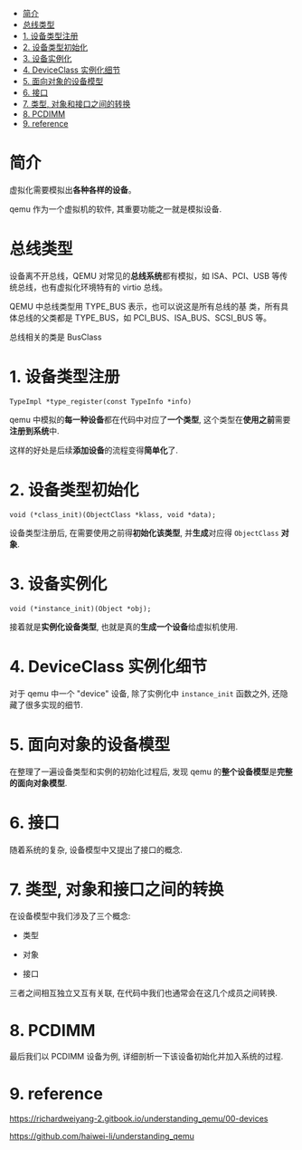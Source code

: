 <!-- @import "[TOC]" {cmd="toc" depthFrom=1 depthTo=6 orderedList=false} -->

<!-- code_chunk_output -->

- [简介](#简介)
- [总线类型](#总线类型)
- [1. 设备类型注册](#1-设备类型注册)
- [2. 设备类型初始化](#2-设备类型初始化)
- [3. 设备实例化](#3-设备实例化)
- [4. DeviceClass 实例化细节](#4-deviceclass-实例化细节)
- [5. 面向对象的设备模型](#5-面向对象的设备模型)
- [6. 接口](#6-接口)
- [7. 类型, 对象和接口之间的转换](#7-类型-对象和接口之间的转换)
- [8. PCDIMM](#8-pcdimm)
- [9. reference](#9-reference)

<!-- /code_chunk_output -->

# 简介

虚拟化需要模拟出**各种各样的设备**。

qemu 作为一个虚拟机的软件, 其重要功能之一就是模拟设备.

# 总线类型

设备离不开总线，QEMU 对常见的**总线系统**都有模拟，如 ISA、PCI、USB 等传统总线，也有虚拟化环境特有的 virtio 总线。

QEMU 中总线类型用 TYPE_BUS 表示，也可以说这是所有总线的基
类，所有具体总线的父类都是 TYPE_BUS，如 PCI_BUS、ISA_BUS、SCSI_BUS 等。

总线相关的类是 BusClass

# 1. 设备类型注册

`TypeImpl *type_register(const TypeInfo *info)`

qemu 中模拟的**每一种设备**都在代码中对应了**一个类型**, 这个类型在**使用之前**需要**注册到系统**中.

这样的好处是后续**添加设备**的流程变得**简单化**了.

# 2. 设备类型初始化

`void (*class_init)(ObjectClass *klass, void *data);`

设备类型注册后, 在需要使用之前得**初始化该类型**, 并**生成**对应得 `ObjectClass` **对象**.

# 3. 设备实例化

`void (*instance_init)(Object *obj);`

接着就是**实例化设备类型**, 也就是真的**生成一个设备**给虚拟机使用.

# 4. DeviceClass 实例化细节

对于 qemu 中一个 "device" 设备, 除了实例化中 `instance_init` 函数之外, 还隐藏了很多实现的细节.

# 5. 面向对象的设备模型

在整理了一遍设备类型和实例的初始化过程后, 发现 qemu 的**整个设备模型**是**完整的面向对象模型**.

# 6. 接口

随着系统的复杂, 设备模型中又提出了接口的概念.

# 7. 类型, 对象和接口之间的转换

在设备模型中我们涉及了三个概念:

* 类型

* 对象

* 接口

三者之间相互独立又互有关联, 在代码中我们也通常会在这几个成员之间转换.

# 8. PCDIMM

最后我们以 PCDIMM 设备为例, 详细剖析一下该设备初始化并加入系统的过程.

# 9. reference

https://richardweiyang-2.gitbook.io/understanding_qemu/00-devices

https://github.com/haiwei-li/understanding_qemu